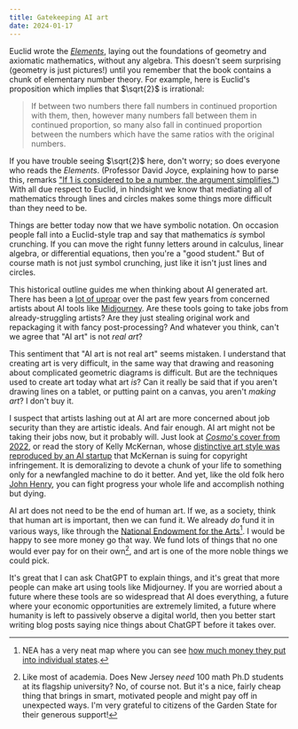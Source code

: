```yaml
---
title: Gatekeeping AI art
date: 2024-01-17
---
```


Euclid wrote the
[*Elements*](https://en.wikipedia.org/wiki/Euclid%27s_Elements), laying out the
foundations of geometry and axiomatic mathematics, without any algebra. This
doesn't seem surprising (geometry is just pictures!) until you remember that
the book contains a chunk of elementary number theory. For example, here is
Euclid's proposition which implies that $\sqrt{2}$ is irrational:

> If between two numbers there fall numbers in continued proportion with them,
then, however many numbers fall between them in continued proportion, so many
also fall in continued proportion between the numbers which have the same
ratios with the original numbers.

If you have trouble seeing $\sqrt{2}$ here, don't worry; so does everyone who
reads the *Elements*. (Professor David Joyce, explaining how to parse this,
remarks ["If 1 is considered to be a number, the argument
simplifies."](http://aleph0.clarku.edu/~djoyce/elements/bookVIII/propVIII8.html))
With all due respect to Euclid, in hindsight we know that mediating all of
mathematics through lines and circles makes some things more difficult than
they need to be.

Things are better today now that we have symbolic notation. On occasion people
fall into a Euclid-style trap and say that mathematics *is* symbol crunching.
If you can move the right funny letters around in calculus, linear algebra, or
differential equations, then you're a "good student." But of course math is not
just symbol crunching, just like it isn't just lines and circles.

This historical outline guides me when thinking about AI generated art. There
has been a [lot of
uproar](https://www.eurogamer.net/the-games-industrys-response-to-ai-reverence-and-rage)
over the past few years from concerned artists about AI tools like
[Midjourney](https://www.midjourney.com/). Are these tools going to take jobs
from already-struggling artists? Are they just stealing original work and
repackaging it with fancy post-processing? And whatever you think, can't we
agree that "AI art" is not *real art*?

This sentiment that "AI art is not real art" seems mistaken. I understand that
creating art is very difficult, in the same way that drawing and reasoning
about complicated geometric diagrams is difficult. But are the techniques used
to create art today what art *is*? Can it really be said that if you aren't
drawing lines on a tablet, or putting paint on a canvas, you aren't *making
art*? I don't buy it.

I suspect that artists lashing out at AI art are more concerned about job
security than they are artistic ideals. And fair enough. AI art might not be
taking their jobs now, but it probably will. Just look at [*Cosmo*'s cover from
2022](https://www.cosmopolitan.com/lifestyle/a40314356/dall-e-2-artificial-intelligence-cover/),
or read the story of Kelly McKernan, whose [distinctive art style was
reproduced by an AI
startup](https://www.pbs.org/newshour/arts/visual-artists-fight-back-against-artificial-intelligence-companies-for-repurposing-their-work)
that McKernan is suing for copyright infringement. It is demoralizing to devote
a chunk of your life to something only for a newfangled machine to do it
better. And yet, like the old folk hero [John
Henry](https://en.wikipedia.org/wiki/John_Henry_(folklore)), you can fight
progress your whole life and accomplish nothing but dying.

AI art does not need to be the end of human art. If we, as a society, think
that human art is important, then we can fund it. We already *do* fund it in
various ways, like through the [National Endowment for the
Arts](https://www.arts.gov/)[^NEA]. I would be happy to see more money go that
way. We fund lots of things that no one would ever pay for on their
own[^academia], and art is one of the more noble things we could pick.

[^NEA]: NEA has a very neat map where you can see [how much money they put into individual states](https://www.arts.gov/impact/state-profiles).

[^academia]: Like most of academia. Does New Jersey *need* 100 math Ph.D students at its flagship university? No, of course not. But it's a nice, fairly cheap thing that brings in smart, motivated people and might pay off in unexpected ways. I'm very grateful to citizens of the Garden State for their generous support!

It's great that I can ask ChatGPT to explain things, and it's great that more
people can make art using tools like Midjourney. If you are worried about
a future where these tools are so widespread that AI does everything, a future
where your economic opportunities are extremely limited, a future where
humanity is left to passively observe a digital world, then you better start
writing blog posts saying nice things about ChatGPT before it takes over.
